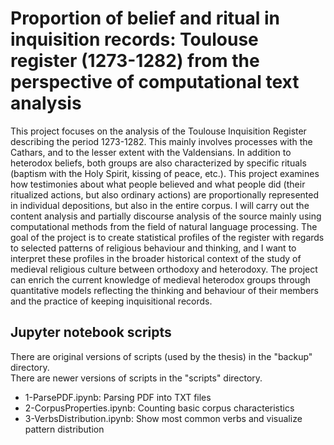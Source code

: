 # Proportion of belief and ritual in inquisition records: Toulouse register (1273-1282) from the perspective of computational text analysis

This project focuses on the analysis of the Toulouse Inquisition Register describing the period 1273-1282. This mainly involves processes with the Cathars, and to the lesser extent with the Valdensians. In addition to heterodox beliefs, both groups are also characterized by specific rituals (baptism with the Holy Spirit, kissing of peace, etc.). This project examines how testimonies about what people believed and what people did (their ritualized actions, but also ordinary actions) are proportionally represented in individual depositions, but also in the entire corpus. I will carry out the content analysis and partially discourse analysis of the source mainly using computational methods from the field of natural language processing. The goal of the project is to create statistical profiles of the register with regards to selected patterns of religious behaviour and thinking, and I want to interpret these profiles in the broader historical context of the study of medieval religious culture between orthodoxy and heterodoxy. The project can enrich the current knowledge of medieval heterodox groups through quantitative models reflecting the thinking and behaviour of their members and the practice of keeping inquisitional records.

## Jupyter notebook scripts

There are original versions of scripts (used by the thesis) in the "backup" directory.  
There are newer versions of scripts in the "scripts" directory.

- 1-ParsePDF.ipynb: Parsing PDF into TXT files
- 2-CorpusProperties.ipynb: Counting basic corpus characteristics
- 3-VerbsDistribution.ipynb: Show most common verbs and visualize pattern distribution
